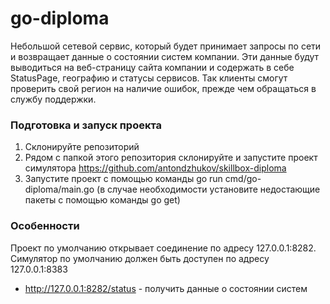 # go-diploma
Небольшой сетевой сервис, который будет принимает запросы по сети и  возвращает данные о состоянии систем компании. Эти данные будут выводиться на веб-страницу сайта компании и содержать в себе StatusPage, географию и статусы сервисов. Так клиенты смогут проверить свой регион на наличие ошибок, прежде чем обращаться в службу поддержки.

### Подготовка и запуск проекта
1. Склонируйте репозиторий
2. Рядом с папкой этого репозитория склонируйте и запустите проект симулятора https://github.com/antondzhukov/skillbox-diploma
3. Запустите проект с помощью команды go run cmd/go-diploma/main.go (в случае необходимости установите недостающие пакеты с помощью команды go get)

### Особенности
Проект по умолчанию открывает соединение по адресу 127.0.0.1:8282. Симулятор по умолчанию должен быть доступен по адресу 127.0.0.1:8383
* http://127.0.0.1:8282/status - получить данные о состоянии систем